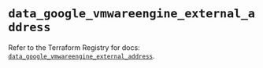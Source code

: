 # `data_google_vmwareengine_external_address`

Refer to the Terraform Registry for docs: [`data_google_vmwareengine_external_address`](https://registry.terraform.io/providers/hashicorp/google-beta/5.39.1/docs/data-sources/google_vmwareengine_external_address).
